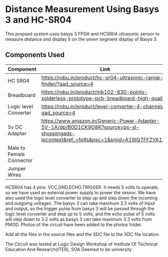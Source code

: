 
# Distance Measurement Using Basys 3 and HC-SR04 

This propsed system uses basys 3 FPGA and HCSR04 ultrasonic sensor to measure distance and display it on the seven segment display of Basys 3.

## Components Used

| Component             | Link                                                               |
| ----------------- | ------------------------------------------------------------------ |
| HC SR04 |https://robu.in/product/hc-sr04-ultrasonic-range-finder/?gad_source=4   |
| Breadboard | https://robu.in/product/mb102-830-points-solderless-prototype-pcb-breadboard-high-quality/|
| Logic level Converter | https://robu.in/product/level-converter-4-channel/?gad_source=4 |
| 5v DC Adapter | https://www.amazon.in/Generic-Power-Adapter-5V-1A/dp/B0D1CK9G8K?source=ps-sl-shoppingads-lpcontext&ref_=fplfs&psc=1&smid=A19IQ7FFZYA1ZN
|Male to Female Connector ||https://sharvielectronics.com/product/dc-power-jackfemale-adapter-pcb-mount/
|Jumper Wires||

HCSR04 has 4 pins: VCC,GND,ECHO,TRIGGER. It needs 5 volts to operate, so we have used an external power supply to power the sesnor. We have also used the logic level converter to step up and step down the incoming and outgoing voltages. The basys 3 can take maximum 3.3 volts of input and output, so the trigger pulse from basys 3 will be passed through the logic level converter and step up to 5 volts, and the echo pulse of 5 volts will step down to 3.3 volts as basys 3 can take maximum 3.3 volts from PMOD. Photos of the circuit have been added to the photos folder.

Add all the files in the source files and the XDC file to the XDC file location.

The Circuit was tested at Logic Design Workshop of Institute Of Technical Education And Research(ITER), SOA Deemed to be university
